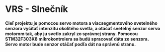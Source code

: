# VRS - Slnečník

#### Cieľ projektu je pomocou servo motora a viacsegmentového svetelného senzora vyčítať intenzitu okolitého svetla, a otáčať svetelný senzor servo motorom tak, aby ju svetlo zakryl zo správnej strany. Pomocou STM32F303K8 mikrokontrolera sa budú spracovať dáta zo senzora. Servo motor bude senzor otáčať podľa dát na správnú stranu.

